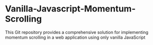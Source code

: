 # Vanilla-Javascript-Momentum-Scrolling
This Git repository provides a comprehensive solution for implementing momentum scrolling in a web application using only vanilla JavaScript
